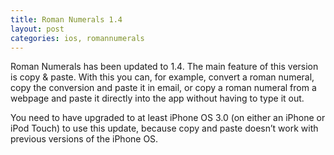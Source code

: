 ```yaml
---
title: Roman Numerals 1.4
layout: post
categories: ios, romannumerals
---
```

Roman Numerals has been updated to 1.4. The main feature of this version is copy & paste. With this you can, for example, convert a roman numeral, copy the conversion and paste it in email, or copy a roman numeral from a webpage and paste it directly into the app without having to type it out.

You need to have upgraded to at least iPhone OS 3.0 (on either an iPhone or iPod Touch) to use this update, because copy and paste doesn’t work with previous versions of the iPhone OS.
